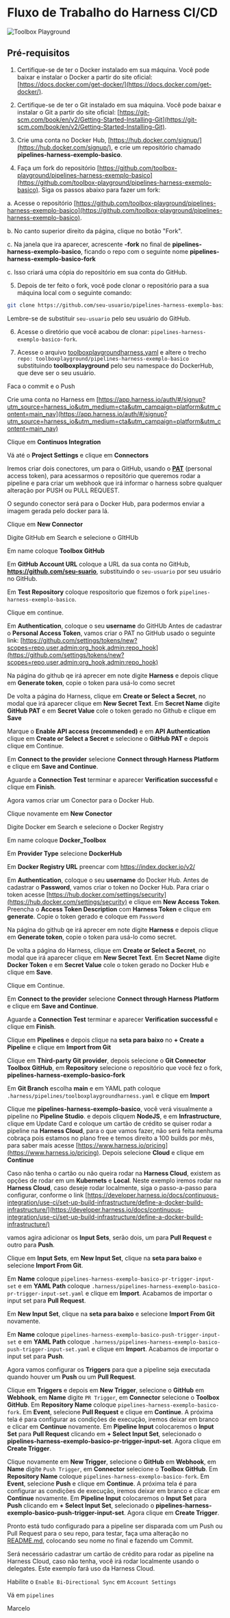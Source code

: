# Fluxo de Trabalho do Harness CI/CD

![Toolbox Playground](img/toolbox-playground.png)

## Pré-requisitos

1. Certifique-se de ter o Docker instalado em sua máquina. Você pode baixar e instalar o Docker a partir do site oficial: [https://docs.docker.com/get-docker/](https://docs.docker.com/get-docker/).

2. Certifique-se de ter o Git instalado em sua máquina. Você pode baixar e instalar o Git a partir do site oficial: [https://git-scm.com/book/en/v2/Getting-Started-Installing-Git](https://git-scm.com/book/en/v2/Getting-Started-Installing-Git).

3. Crie uma conta no Docker Hub, [https://hub.docker.com/signup/](https://hub.docker.com/signup/), e crie um repositório chamado **pipelines-harness-exemplo-basico**.

4. Faça um fork do repositório [https://github.com/toolbox-playground/pipelines-harness-exemplo-basico](https://github.com/toolbox-playground/pipelines-harness-exemplo-basico). Siga os passos abaixo para fazer um fork:

a. Acesse o repositório [https://github.com/toolbox-playground/pipelines-harness-exemplo-basico](https://github.com/toolbox-playground/pipelines-harness-exemplo-basico).

b. No canto superior direito da página, clique no botão "Fork".

c. Na janela que ira aparecer, acrescente **-fork** no final de **pipelines-harness-exemplo-basico**, ficando o repo com o seguinte nome **pipelines-harness-exemplo-basico-fork**

c. Isso criará uma cópia do repositório em sua conta do GitHub.

5. Depois de ter feito o fork, você pode clonar o repositório para a sua máquina local com o seguinte comando:

```bash
git clone https://github.com/seu-usuario/pipelines-harness-exemplo-basico-fork
```
Lembre-se de substituir `seu-usuario` pelo seu usuário do GitHub.

6. Acesse o diretório que você acabou de clonar: `pipelines-harness-exemplo-basico-fork`.

7. Acesse o arquivo [toolboxplaygroundharness.yaml](./.harness/pipelines/toolboxplaygroundharness.yaml) e altere o trecho `repo: toolboxplayground/pipelines-harness-exemplo-basico` substituindo **toolboxplayground** pelo seu namespace do DockerHub, que deve ser o seu usuário.

Faca o commit e o Push

Crie uma conta no Harness em [https://app.harness.io/auth/#/signup?utm_source=harness_io&utm_medium=cta&utm_campaign=platform&utm_content=main_nav](https://app.harness.io/auth/#/signup?utm_source=harness_io&utm_medium=cta&utm_campaign=platform&utm_content=main_nav)

Clique em **Continuos Integration**

Vá até o **Project Settings** e clique em **Connectors**

Iremos criar dois conectores, um para o GitHub, usando o [**PAT**](https://docs.github.com/pt/authentication/keeping-your-account-and-data-secure/managing-your-personal-access-tokens) (personal access token), para acessarmos o repositório que queremos rodar a pipeline e para criar um webhook que irá informar o harness sobre qualquer alteração por PUSH ou PULL REQUEST.

O segundo conector será para o Docker Hub, para podermos enviar a imagem gerada pelo docker para lá.

Clique em **New Connector**

Digite GitHub em Search e selecione o GItHUb

Em name coloque **Toolbox GitHub**

Em **GitHub Account URL** coloque a URL da sua conta no GitHub, **https://github.com/seu-suario**, substituindo o `seu-usuario` por seu usuário no GitHub.

Em **Test Repository** coloque respositorio que fizemos o fork `pipelines-harness-exemplo-basico`.

Clique em continue.

Em **Authentication**, coloque o seu **username** do GitHUb 
Antes de cadastrar o **Personal Access Token**, vamos criar o PAT no GitHub usado o seguinte link: [https://github.com/settings/tokens/new?scopes=repo,user,admin:org_hook,admin:repo_hook](https://github.com/settings/tokens/new?scopes=repo,user,admin:org_hook,admin:repo_hook) 

Na página do github qe irá aprecer em note digite **Harness** e depois clique em **Generate token**, copie o token para usá-lo como secret

De volta a página do Harness, clique  em **Create or Select a Secret**, no modal que irá aparecer clique em **New Secret Text**. Em **Secret Name**  digite **GitHub PAT** e em **Secret Value** cole o token gerado no Github e clique em **Save**

Marque o **Enable API access (recommended)** e em **API Authentication**  clique  em **Create or Select a Secret** e selecione o **GitHub PAT** e depois clique em Continue. 

Em **Connect to the provider** selecione **Connect through Harness Platform** e clique em **Save and Continue**.

Aguarde a **Connection Test** terminar e aparecer **Verification successful** e clique em **Finish**.

Agora vamos criar um Conector para o Docker Hub.



Clique novamente em **New Conector**

Digite Docker em Search e selecione o Docker Registry

Em name coloque **Docker_Toolbox**

Em **Provider Type** selecione **DockerHub**

Em **Docker Registry URL** preencar com https://index.docker.io/v2/

Em **Authentication**, coloque o seu **username** do Docker Hub. 
Antes de cadastrar o **Password**, vamos criar o token no Docker Hub. Para criar o token acesse [https://hub.docker.com/settings/security](https://hub.docker.com/settings/security) e clique em **New Access Token**.
Preencha o **Access Token Description** com **Harness Token** e clique em **generate**.
Copie o token gerado e coloque em `Password`

Na página do github qe irá aprecer em note digite **Harness** e depois clique em **Generate token**, copie o token para usá-lo como secret.

De volta a página do Harness, clique  em **Create or Select a Secret**, no modal que irá aparecer clique em **New Secret Text**. Em **Secret Name**  digite **Docker Token** e em **Secret Value** cole o token gerado no Docker Hub e clique em **Save**.

Clique em Continue. 

Em **Connect to the provider** selecione **Connect through Harness Platform** e clique em **Save and Continue**.

Aguarde a **Connection Test** terminar e aparecer **Verification successful** e clique em **Finish**.

Clique em **Pipelines** e depois clique na **seta para baixo** no **+ Create a Pipeline** e clique em **Import from Git** 

Clique em **Third-party Git provider**, depois selecione o **Git Connector** **Toolbox GitHub**, em **Repository** selecione o repositório que você fez o fork, **pipelines-harness-exemplo-basico-fork**

Em **Git Branch** escolha **main** e em YAML path coloque `.harness/pipelines/toolboxplaygroundharness.yaml` e clique em **Import**

Clique me **pipelines-harness-exemplo-basico**, você verá visualmente a pipeline no **Pipeline Studio**.
 e depois cliquem **NodeJS**, e em **Infrastructure**, clique em Update Card e coloque um cartão de crédito se quiser rodar a pipeline na **Harness Cloud**, para o que vamos fazer, não será feita nenhuma cobraça pois estamos no plano free e temos direito a 100 builds por mês, para saber mais acesse [https://www.harness.io/pricing](https://www.harness.io/pricing).
Depois selecione **Cloud** e clique em **Continue**

Caso não tenha o cartão ou não queira rodar na **Harness Cloud**, existem as opções de rodar em um **Kubernets** e **Local**. Neste exemplo iremos rodar na **Harness Cloud**, caso deseje rodar localmente, siga o passo-a-passo para configurar, conforme o link [https://developer.harness.io/docs/continuous-integration/use-ci/set-up-build-infrastructure/define-a-docker-build-infrastructure/](https://developer.harness.io/docs/continuous-integration/use-ci/set-up-build-infrastructure/define-a-docker-build-infrastructure/)

vamos agira adicionar os **Input Sets**, serão dois, um para **Pull Request** e outro para **Push**.

Clique em **Input Sets**, em **New Input Set**, clique na **seta para baixo** e selecione **Import From Git**.

Em **Name** coloque `pipelines-harness-exemplo-basico-pr-trigger-input-set` e em **YAML Path** coloque `.harness/pipelines-harness-exemplo-basico-pr-trigger-input-set.yaml` e clique em **Import**. Acabamos de importar o input set para **Pull Request**.

Em **New Input Set**, clique na **seta para baixo** e selecione **Import From Git** novamente.

Em **Name** coloque `pipelines-harness-exemplo-basico-push-trigger-input-set` e em **YAML Path** coloque `.harness/pipelines-harness-exemplo-basico-push-trigger-input-set.yaml` e clique em **Import**. Acabamos de importar o input set para **Push**.

Agora vamos configurar os **Triggers** para que a pipeline seja executada quando houver um **Push** ou um **Pull Request**.

Clique em **Triggers** e depois em **New Trigger**, selecione o **GitHub** em **Webhook**, em **Name** digite `PR Trigger`, em **Connector** selecione o **Toolbox GitHub**. Em **Repository Name** coloque `pipelines-harness-exemplo-basico-fork`. Em **Event**, selecione **Pull Request** e clique em **Continue**. A próxima tela é para configurar as condições de execução, iremos deixar em branco e clicar em **Continue** novamente. Em **Pipeline Input** colocaremos o **Input Set** para **Pull Request** clicando em **+ Select Input Set**, selecionado o **pipelines-harness-exemplo-basico-pr-trigger-input-set**. Agora clique em **Create Trigger**.

Clique novamente em **New Trigger**, selecione o **GitHub** em **Webhook**, em **Name** digite `Push Trigger`, em **Connector** selecione o **Toolbox GitHub**. Em **Repository Name** coloque `pipelines-harness-exemplo-basico-fork`. Em **Event**, selecione **Push** e clique em **Continue**. A próxima tela é para configurar as condições de execução, iremos deixar em branco e clicar em **Continue** novamente. Em **Pipeline Input** colocaremos o **Input Set** para **Push** clicando em **+ Select Input Set**, selecionado o **pipelines-harness-exemplo-basico-push-trigger-input-set**. Agora clique em **Create Trigger**.

Pronto está tudo configurado para a pipeline ser disparada com um Push ou Pull Request para o seu repo, para testar, faça uma alteração no [README.md](README.md), colocando seu nome no final e fazendo um Commit.




Será necessário cadastrar um cartão de crédito para rodar as pipeline na Harness Cloud, caso não tenha, você irá rodar localmente usando o delegates. Este exemplo fará uso da Harness Cloud.



Habilite o `Enable Bi-Directional Sync` em `Account Settings`

Vá em `pipelines`

Marcelo